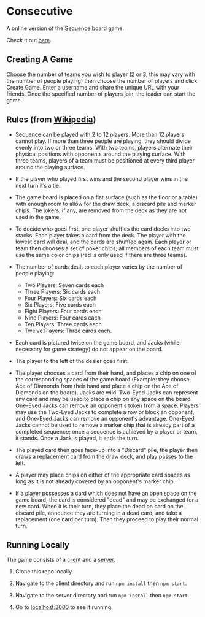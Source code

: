 # Consecutive
A online version of the [Sequence](https://en.wikipedia.org/wiki/Sequence_(game)) board game.

Check it out [here](https://consecutive-game.herokuapp.com/).

## Creating A Game
Choose the number of teams you wish to player (2 or 3, this may vary with the number of people playing) then choose the number of players and click Create Game.
Enter a username and share the unique URL with your friends. Once the specified number of players join, the leader can start the game.

## Rules (from [Wikipedia](https://en.wikipedia.org/wiki/Sequence_(game)#Game_rules))
* Sequence can be played with 2 to 12 players. More than 12 players cannot play. If more than three people are playing, they should divide evenly into two or three teams. With two teams, players alternate their physical positions with opponents around the playing surface. With three teams, players of a team must be positioned at every third player around the playing surface.

* If the player who played first wins and the second player wins in the next turn it’s a tie.

* The game board is placed on a flat surface (such as the floor or a table) with enough room to allow for the draw deck, a discard pile and marker chips. The jokers, if any, are removed from the deck as they are not used in the game.

* To decide who goes first, one player shuffles the card decks into two stacks. Each player takes a card from the deck. The player with the lowest card will deal, and the cards are shuffled again. Each player or team then chooses a set of poker chips; all members of each team must use the same color chips (red is only used if there are three teams).

* The number of cards dealt to each player varies by the number of people playing:

    - Two Players: Seven cards each
    - Three Players: Six cards each
    - Four Players: Six cards each
    - Six Players: Five cards each
    - Eight Players: Four cards each
    - Nine Players: Four cards each
    - Ten Players: Three cards each
    - Twelve Players: Three cards each.

* Each card is pictured twice on the game board, and Jacks (while necessary for game strategy) do not appear on the board.

* The player to the left of the dealer goes first.

* The player chooses a card from their hand, and places a chip on one of the corresponding spaces of the game board (Example: they choose Ace of Diamonds from their hand and place a chip on the Ace of Diamonds on the board). Jacks are wild. Two-Eyed Jacks can represent any card and may be used to place a chip on any space on the board. One-Eyed Jacks can remove an opponent's token from a space. Players may use the Two-Eyed Jacks to complete a row or block an opponent, and One-Eyed Jacks can remove an opponent's advantage. One-Eyed Jacks cannot be used to remove a marker chip that is already part of a completed sequence; once a sequence is achieved by a player or team, it stands. Once a Jack is played, it ends the turn.

* The played card then goes face-up into a "Discard" pile, the player then draws a replacement card from the draw deck, and play passes to the left.

* A player may place chips on either of the appropriate card spaces as long as it is not already covered by an opponent's marker chip.

* If a player possesses a card which does not have an open space on the game board, the card is considered "dead" and may be exchanged for a new card. When it is their turn, they place the dead on card on the discard pile, announce they are turning in a dead card, and take a replacement (one card per turn). Then they proceed to play their normal turn. 

## Running Locally
The game consists of a [client](https://github.com/rcyyu/consecutive-game/tree/master/client) and a [server](https://github.com/rcyyu/consecutive-game/tree/master/server).

1. Clone this repo locally.

2. Navigate to the client directory and run `npm install` then `npm start`.

3. Navigate to the server directory and run `npm install` then `npm start`.

4. Go to [localhost:3000](http://localhost:3000) to see it running.
